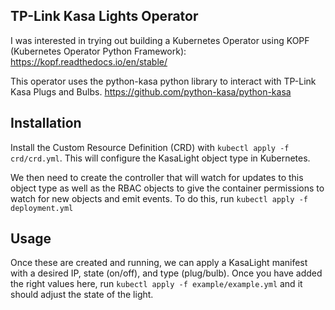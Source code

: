 TP-Link Kasa Lights Operator
---

I was interested in trying out building a Kubernetes Operator using KOPF (Kubernetes Operator Python Framework): https://kopf.readthedocs.io/en/stable/

This operator uses the python-kasa python library to interact with TP-Link Kasa Plugs and Bulbs. https://github.com/python-kasa/python-kasa

## Installation
Install the Custom Resource Definition (CRD) with `kubectl apply -f crd/crd.yml`. This will configure the KasaLight object type in Kubernetes.

We then need to create the controller that will watch for updates to this object type as well as the RBAC objects to give the container permissions to watch for new objects and emit events. To do this, 
run `kubectl apply -f deployment.yml`

## Usage

Once these are created and running, we can apply a KasaLight manifest with a desired IP, state (on/off), and type (plug/bulb). Once you have added the right values here, run `kubectl apply -f example/example.yml` and it should adjust the state of the light.
